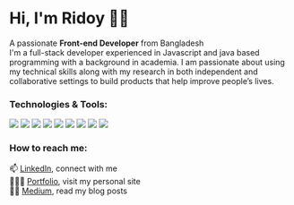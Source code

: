 # Hi, I'm Ridoy 👋🏼

A passionate **Front-end Developer** from Bangladesh <br/>
I'm a full-stack developer experienced in Javascript and java based programming with a background in academia. I am passionate about using my technical skills along with my research in both independent and collaborative settings to build products that help improve people’s lives. 

### Technologies & Tools:
![](https://img.shields.io/badge/JavaScript-skill?style=for-the-badge&logo=javascript&logoColor=yellow&color=gray)
![](https://img.shields.io/badge/Ruby-skill?style=for-the-badge&logo=ruby&logoColor=red&color=gray)
![](https://img.shields.io/badge/React-skill?style=for-the-badge&logo=react&logoColor=blue&color=gray)
![](https://img.shields.io/badge/Rails-skill?style=for-the-badge&logo=ruby-on-rails&logoColor=red&color=gray)
![](https://img.shields.io/badge/HTML-skill?style=for-the-badge&logo=html5&logoColor=orange&color=gray)
![](https://img.shields.io/badge/CSS-skill?style=for-the-badge&logo=css3&logoColor=blue&color=gray)
![](https://img.shields.io/badge/PostgreSQL-skill?style=for-the-badge&logo=postgresql&logoColor=blue&color=gray)
![](https://img.shields.io/badge/Git-skill?style=for-the-badge&logo=git&logoColor=red&color=gray)
![](https://img.shields.io/badge/Bootstrap-skill?style=for-the-badge&logo=bootstrap&logoColor=563d7c&color=gray)

### How to reach me:
📫 [LinkedIn](https://www.linkedin.com/in/bahay-gulle-bilgi/), connect with me </br> 
👩🏼‍💻 [Portfolio](https://www.bahaygb.com/), visit my personal site </br>
✍🏻 [Medium](https://medium.com/@bahayg), read my blog posts </br>


<!--
**Ridoy-Developer/Ridoy-Developer* is a ✨ _special_ ✨ repository because its `README.md` (this file) appears on your GitHub profile.
